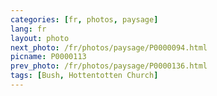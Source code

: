 ```yaml
---
categories: [fr, photos, paysage]
lang: fr
layout: photo
next_photo: /fr/photos/paysage/P0000094.html
picname: P0000113
prev_photo: /fr/photos/paysage/P0000136.html
tags: [Bush, Hottentotten Church]
---
```

